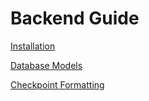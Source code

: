 # Backend Guide

[Installation](Backend%20Guide/Installation.md)

[Database Models](Backend%20Guide/Database%20Models.md)

[Checkpoint Formatting](Backend%20Guide/Checkpoint%20Formatting.md)